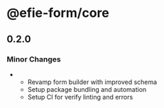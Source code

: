 # @efie-form/core

## 0.2.0

### Minor Changes

- - Revamp form builder with improved schema
  - Setup package bundling and automation
  - Setup CI for verify linting and errors
